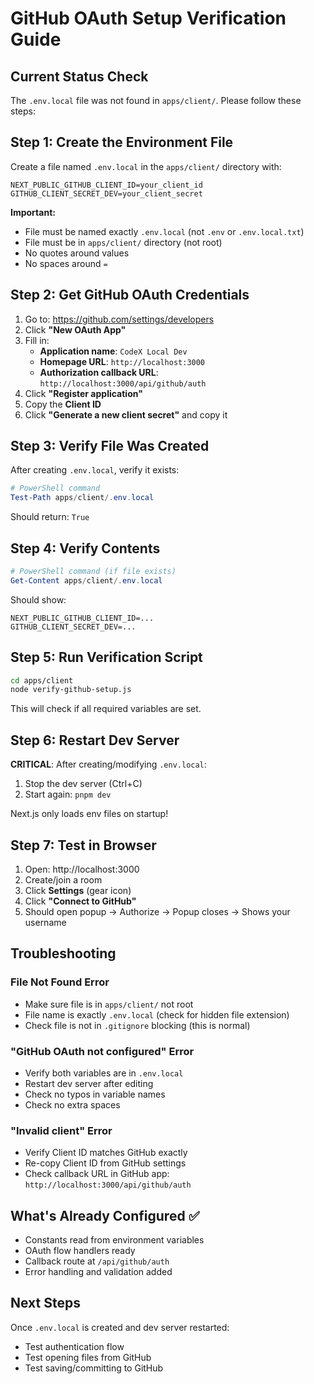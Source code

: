# GitHub OAuth Setup Verification Guide

## Current Status Check

The `.env.local` file was not found in `apps/client/`. Please follow these steps:

## Step 1: Create the Environment File

Create a file named `.env.local` in the `apps/client/` directory with:

```env
NEXT_PUBLIC_GITHUB_CLIENT_ID=your_client_id
GITHUB_CLIENT_SECRET_DEV=your_client_secret
```

**Important:**

- File must be named exactly `.env.local` (not `.env` or `.env.local.txt`)
- File must be in `apps/client/` directory (not root)
- No quotes around values
- No spaces around `=`

## Step 2: Get GitHub OAuth Credentials

1. Go to: https://github.com/settings/developers
2. Click **"New OAuth App"**
3. Fill in:
   - **Application name**: `CodeX Local Dev`
   - **Homepage URL**: `http://localhost:3000`
   - **Authorization callback URL**: `http://localhost:3000/api/github/auth`
4. Click **"Register application"**
5. Copy the **Client ID**
6. Click **"Generate a new client secret"** and copy it

## Step 3: Verify File Was Created

After creating `.env.local`, verify it exists:

```powershell
# PowerShell command
Test-Path apps/client/.env.local
```

Should return: `True`

## Step 4: Verify Contents

```powershell
# PowerShell command (if file exists)
Get-Content apps/client/.env.local
```

Should show:

```
NEXT_PUBLIC_GITHUB_CLIENT_ID=...
GITHUB_CLIENT_SECRET_DEV=...
```

## Step 5: Run Verification Script

```bash
cd apps/client
node verify-github-setup.js
```

This will check if all required variables are set.

## Step 6: Restart Dev Server

**CRITICAL**: After creating/modifying `.env.local`:

1. Stop the dev server (Ctrl+C)
2. Start again: `pnpm dev`

Next.js only loads env files on startup!

## Step 7: Test in Browser

1. Open: http://localhost:3000
2. Create/join a room
3. Click **Settings** (gear icon)
4. Click **"Connect to GitHub"**
5. Should open popup → Authorize → Popup closes → Shows your username

## Troubleshooting

### File Not Found Error

- Make sure file is in `apps/client/` not root
- File name is exactly `.env.local` (check for hidden file extension)
- Check file is not in `.gitignore` blocking (this is normal)

### "GitHub OAuth not configured" Error

- Verify both variables are in `.env.local`
- Restart dev server after editing
- Check no typos in variable names
- Check no extra spaces

### "Invalid client" Error

- Verify Client ID matches GitHub exactly
- Re-copy Client ID from GitHub settings
- Check callback URL in GitHub app: `http://localhost:3000/api/github/auth`

## What's Already Configured ✅

- Constants read from environment variables
- OAuth flow handlers ready
- Callback route at `/api/github/auth`
- Error handling and validation added

## Next Steps

Once `.env.local` is created and dev server restarted:

- Test authentication flow
- Test opening files from GitHub
- Test saving/committing to GitHub
